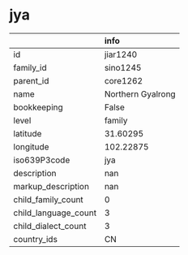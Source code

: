 # jya
|                      | info              |
|:---------------------|:------------------|
| id                   | jiar1240          |
| family_id            | sino1245          |
| parent_id            | core1262          |
| name                 | Northern Gyalrong |
| bookkeeping          | False             |
| level                | family            |
| latitude             | 31.60295          |
| longitude            | 102.22875         |
| iso639P3code         | jya               |
| description          | nan               |
| markup_description   | nan               |
| child_family_count   | 0                 |
| child_language_count | 3                 |
| child_dialect_count  | 3                 |
| country_ids          | CN                |